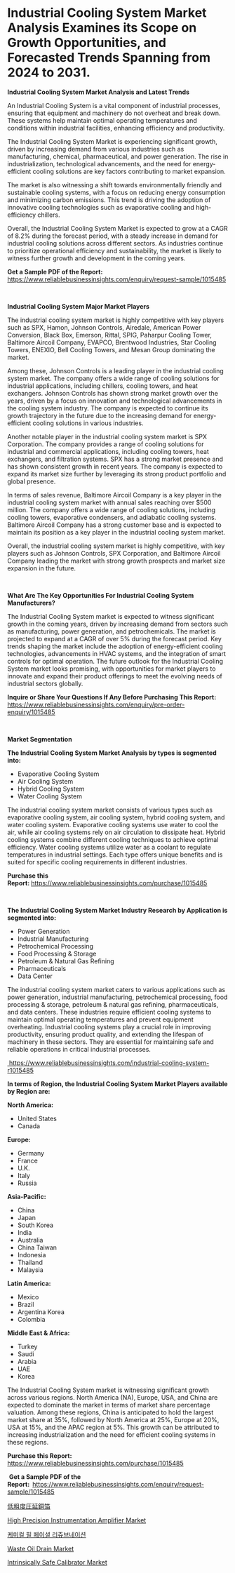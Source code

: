 <p><h1>Industrial Cooling System Market Analysis Examines its Scope on Growth Opportunities, and Forecasted Trends Spanning from 2024 to 2031.</h1></p><p><strong>Industrial Cooling System Market Analysis and Latest Trends</strong></p>
<p><p>An Industrial Cooling System is a vital component of industrial processes, ensuring that equipment and machinery do not overheat and break down. These systems help maintain optimal operating temperatures and conditions within industrial facilities, enhancing efficiency and productivity.</p><p>The Industrial Cooling System Market is experiencing significant growth, driven by increasing demand from various industries such as manufacturing, chemical, pharmaceutical, and power generation. The rise in industrialization, technological advancements, and the need for energy-efficient cooling solutions are key factors contributing to market expansion.</p><p>The market is also witnessing a shift towards environmentally friendly and sustainable cooling systems, with a focus on reducing energy consumption and minimizing carbon emissions. This trend is driving the adoption of innovative cooling technologies such as evaporative cooling and high-efficiency chillers.</p><p>Overall, the Industrial Cooling System Market is expected to grow at a CAGR of 8.2% during the forecast period, with a steady increase in demand for industrial cooling solutions across different sectors. As industries continue to prioritize operational efficiency and sustainability, the market is likely to witness further growth and development in the coming years.</p></p>
<p><strong>Get a Sample PDF of the Report:&nbsp;</strong> <a href="https://www.reliablebusinessinsights.com/enquiry/request-sample/1015485">https://www.reliablebusinessinsights.com/enquiry/request-sample/1015485</a></p>
<p>&nbsp;</p>
<p><strong>Industrial Cooling System Major Market Players</strong></p>
<p><p>The industrial cooling system market is highly competitive with key players such as SPX, Hamon, Johnson Controls, Airedale, American Power Conversion, Black Box, Emerson, Rittal, SPIG, Paharpur Cooling Tower, Baltimore Aircoil Company, EVAPCO, Brentwood Industries, Star Cooling Towers, ENEXIO, Bell Cooling Towers, and Mesan Group dominating the market.</p><p>Among these, Johnson Controls is a leading player in the industrial cooling system market. The company offers a wide range of cooling solutions for industrial applications, including chillers, cooling towers, and heat exchangers. Johnson Controls has shown strong market growth over the years, driven by a focus on innovation and technological advancements in the cooling system industry. The company is expected to continue its growth trajectory in the future due to the increasing demand for energy-efficient cooling solutions in various industries.</p><p>Another notable player in the industrial cooling system market is SPX Corporation. The company provides a range of cooling solutions for industrial and commercial applications, including cooling towers, heat exchangers, and filtration systems. SPX has a strong market presence and has shown consistent growth in recent years. The company is expected to expand its market size further by leveraging its strong product portfolio and global presence.</p><p>In terms of sales revenue, Baltimore Aircoil Company is a key player in the industrial cooling system market with annual sales reaching over $500 million. The company offers a wide range of cooling solutions, including cooling towers, evaporative condensers, and adiabatic cooling systems. Baltimore Aircoil Company has a strong customer base and is expected to maintain its position as a key player in the industrial cooling system market.</p><p>Overall, the industrial cooling system market is highly competitive, with key players such as Johnson Controls, SPX Corporation, and Baltimore Aircoil Company leading the market with strong growth prospects and market size expansion in the future.</p></p>
<p>&nbsp;</p>
<p><strong>What Are The Key Opportunities For Industrial Cooling System Manufacturers?</strong></p>
<p><p>The Industrial Cooling System market is expected to witness significant growth in the coming years, driven by increasing demand from sectors such as manufacturing, power generation, and petrochemicals. The market is projected to expand at a CAGR of over 5% during the forecast period. Key trends shaping the market include the adoption of energy-efficient cooling technologies, advancements in HVAC systems, and the integration of smart controls for optimal operation. The future outlook for the Industrial Cooling System market looks promising, with opportunities for market players to innovate and expand their product offerings to meet the evolving needs of industrial sectors globally.</p></p>
<p><strong>Inquire or Share Your Questions If Any Before Purchasing This Report:</strong> <a href="https://www.reliablebusinessinsights.com/enquiry/pre-order-enquiry/1015485">https://www.reliablebusinessinsights.com/enquiry/pre-order-enquiry/1015485</a></p>
<p>&nbsp;</p>
<p><strong>Market Segmentation</strong></p>
<p><strong>The Industrial Cooling System Market Analysis by types is segmented into:</strong></p>
<p><ul><li>Evaporative Cooling System</li><li>Air Cooling System</li><li>Hybrid Cooling System</li><li>Water Cooling System</li></ul></p>
<p><p>The industrial cooling system market consists of various types such as evaporative cooling system, air cooling system, hybrid cooling system, and water cooling system. Evaporative cooling systems use water to cool the air, while air cooling systems rely on air circulation to dissipate heat. Hybrid cooling systems combine different cooling techniques to achieve optimal efficiency. Water cooling systems utilize water as a coolant to regulate temperatures in industrial settings. Each type offers unique benefits and is suited for specific cooling requirements in different industries.</p></p>
<p><strong>Purchase this Report:&nbsp;</strong><a href="https://www.reliablebusinessinsights.com/purchase/1015485">https://www.reliablebusinessinsights.com/purchase/1015485</a></p>
<p>&nbsp;</p>
<p><strong>The Industrial Cooling System Market Industry Research by Application is segmented into:</strong></p>
<p><ul><li>Power Generation</li><li>Industrial Manufacturing</li><li>Petrochemical Processing</li><li>Food Processing & Storage</li><li>Petroleum & Natural Gas Refining</li><li>Pharmaceuticals</li><li>Data Center</li></ul></p>
<p><p>The industrial cooling system market caters to various applications such as power generation, industrial manufacturing, petrochemical processing, food processing & storage, petroleum & natural gas refining, pharmaceuticals, and data centers. These industries require efficient cooling systems to maintain optimal operating temperatures and prevent equipment overheating. Industrial cooling systems play a crucial role in improving productivity, ensuring product quality, and extending the lifespan of machinery in these sectors. They are essential for maintaining safe and reliable operations in critical industrial processes.</p></p>
<p><a href="https://www.reliablebusinessinsights.com/industrial-cooling-system-r1015485">&nbsp;https://www.reliablebusinessinsights.com/industrial-cooling-system-r1015485</a></p>
<p><strong>In terms of Region, the Industrial Cooling System Market Players available by Region are:</strong></p>
<p>
    <p> <strong> North America: </strong>
        <ul>
            <li>United States</li>
            <li>Canada</li>
        </ul>
        </p> 
    <p> <strong> Europe: </strong>
        <ul>
            <li>Germany</li>
            <li>France</li>
            <li>U.K.</li>
            <li>Italy</li>
            <li>Russia</li>
        </ul>
        </p> 
    <p> <strong> Asia-Pacific: </strong>
        <ul>
            <li>China</li>
            <li>Japan</li>
            <li>South Korea</li>
            <li>India</li>
            <li>Australia</li>
            <li>China Taiwan</li>
            <li>Indonesia</li>
            <li>Thailand</li>
            <li>Malaysia</li>
        </ul>
        </p> 
    <p> <strong> Latin America: </strong>
        <ul>
            <li>Mexico</li>
            <li>Brazil</li>
            <li>Argentina Korea</li>
            <li>Colombia</li>
        </ul>
        </p> 
    <p> <strong> Middle East & Africa: </strong>
        <ul>
            <li>Turkey</li>
            <li>Saudi</li>
            <li>Arabia</li>
            <li>UAE</li>
            <li>Korea</li>
        </ul>
    </p>
    </p>
<p><p>The Industrial Cooling System market is witnessing significant growth across various regions. North America (NA), Europe, USA, and China are expected to dominate the market in terms of market share percentage valuation. Among these regions, China is anticipated to hold the largest market share at 35%, followed by North America at 25%, Europe at 20%, USA at 15%, and the APAC region at 5%. This growth can be attributed to increasing industrialization and the need for efficient cooling systems in these regions.</p></p>
<p><strong>Purchase this Report: </strong><a href="https://www.reliablebusinessinsights.com/purchase/1015485">https://www.reliablebusinessinsights.com/purchase/1015485</a></p>
<p>&nbsp;<strong>Get a Sample PDF of the Report:&nbsp;&nbsp;</strong><a href="https://www.reliablebusinessinsights.com/enquiry/request-sample/1015485">https://www.reliablebusinessinsights.com/enquiry/request-sample/1015485</a></p>
<p><strong></strong></p>
<p><p><a href="https://github.com/ReganWisoky2023/Market-Research-Report-List-2/blob/main/3199815157658.md">低粗度圧延銅箔</a></p><p><a href="https://www.linkedin.com/pulse/insights-high-precision-instrumentation-amplifier-market-players-ixote">High Precision Instrumentation Amplifier Market</a></p><p><a href="https://github.com/brainlyez1/Market-Research-Report-List-1/blob/main/5760539169159.md">케미컬 필 페이셜 리쥬브네이션</a></p><p><a href="https://github.com/beatblasta/Market-Research-Report-List-4/blob/main/waste-oil-drain-market.md">Waste Oil Drain Market</a></p><p><a href="https://github.com/shotows/Market-Research-Report-List-3/blob/main/intrinsically-safe-calibrator-market.md">Intrinsically Safe Calibrator Market</a></p></p>